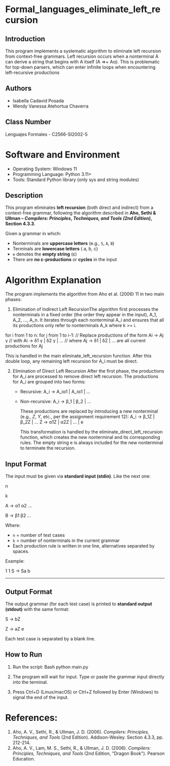 # Formal_languages_eliminate_left_recursion

## Introduction
This program implements a systematic algorithm to eliminate left recursion from context-free grammars. Left recursion occurs when a nonterminal A can derive a string that begins with A itself (A ⇒+ Aα). This is problematic for top-down parsers, which can enter infinite loops when encountering left-recursive productions

## Authors

* Isabella Cadavid Posada
* Wendy Vanessa Atehortua Chaverra

## Class Number

Lenguajes Formales - C2566-SI2002-5

# Software and Environment
- Operating System: Windows 11
- Programming Language: Python 3.11+ 
- Tools: Standard Python library (only sys and string modules)

## Description
This program eliminates **left recursion** (both direct and indirect) from a context-free grammar, following the algorithm described in **Aho, Sethi & Ullman – _Compilers: Principles, Techniques, and Tools (2nd Edition)_, Section 4.3.3**.

Given a grammar in which:
* Nonterminals are **uppercase letters** (e.g., `S`, `A`, `B`)
* Terminals are **lowercase letters** ( a, b, c)
* `e` denotes the **empty string** (ε)
* There are **no ε-productions** or **cycles** in the input

# Algorithm Explanation
The program implements the algorithm from Aho et al. (2006) 11 in two main phases:

1. Elimination of Indirect Left RecursionThe algorithm first processes the nonterminals in a fixed order (the order they appear in the input), A_1, A_2, ..., A_n. It iterates through each nonterminal A_i and ensures that all its productions only refer to nonterminals A_k where k >= i.

for i from 1 to n:
  for j from 1 to i-1:
    // Replace productions of the form Ai -> Aj γ
    // with Ai -> δ1 γ | δ2 γ | ...
    // where Aj -> δ1 | δ2 | ... are all current productions for Aj

This is handled in the main eliminate_left_recursion function. After this double loop, any remaining left recursion for A_i must be direct.

2. Elimination of Direct Left Recursion
   After the first phase, the productions for A_i are processed to remove direct left recursion. The productions for A_i are grouped into two forms:

   - Recursive: A_i -> A_iα1 | A_iα1  | ...
   - Non-recursive: A_i -> β_1 | β_2 | ...

     These productions are replaced by introducing a new nonterminal (e.g., $Z$, $Y$, etc., per the assignment requirement 12):
     A_i -> β_1Z | β_2Z | ...
     Z -> α1Z | α2Z | ... | e

     This transformation is handled by the eliminate_direct_left_recursion function, which creates the new nonterminal and its corresponding rules. The empty string e is always included for the new nonterminal to terminate the recursion.

## Input Format
The input must be given via **standard input (stdin)**.
Like the next one:

n

k

A -> α1 α2 ...

B -> β1 β2 ...

Where:
* `n` = number of test cases  
* `k` = number of nonterminals in the current grammar  
* Each production rule is written in one line, alternatives separated by spaces.  

Example:

1
1
S -> Sa b

---
## Output Format
The output grammar (for each test case) is printed to **standard output (stdout)** with the same format:

S -> bZ

Z -> aZ e

Each test case is separated by a blank line.

## How to Run

1. Run the script:
Bash
python main.py

2. The program will wait for input. Type or paste the grammar input directly into the terminal.
3. Press Ctrl+D (Linux/macOS) or Ctrl+Z followed by Enter (Windows) to signal the end of the input.

# References: 

1. Aho, A. V., Sethi, R., & Ullman, J. D. (2006). *Compilers: Principles, Techniques, and Tools* (2nd Edition). Addison-Wesley. Section 4.3.3, pp. 212-214.
2. Aho, A. V., Lam, M. S., Sethi, R., & Ullman, J. D. (2006). *Compilers: Principles, Techniques, and Tools* (2nd Edition, "Dragon Book"). Pearson Education.
